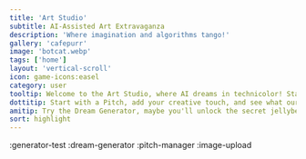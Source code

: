 ```yaml
---
title: 'Art Studio'
subtitle: AI-Assisted Art Extravaganza
description: 'Where imagination and algorithms tango!'
gallery: 'cafepurr'
image: 'botcat.webp'
tags: ['home']
layout: 'vertical-scroll'
icon: game-icons:easel
category: user
tooltip: Welcome to the Art Studio, where AI dreams in technicolor! Start with a "Pitch" phrase, add your own creative touch, then unleash the AI to complete your masterpiece. Who knows, you might find your inner Picasso—but you will always create something original and new.
dottitip: Start with a Pitch, add your creative touch, and see what our ArtBots manifest. Every image is a unique collaboration between our AI and a human visitor!
amitip: Try the Dream Generator, maybe you'll unlock the secret jellybean achievement. (Oops, maybe I wasn't supposed to say that. Heehee) 🦋🎨
sort: highlight
---
```


:generator-test
:dream-generator
:pitch-manager
:image-upload
